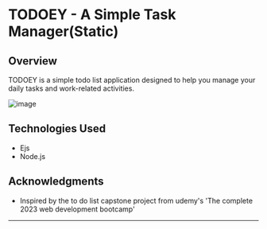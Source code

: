 # TODOEY - A Simple Task Manager(Static)

## Overview
TODOEY is a simple todo list application designed to help you manage your daily tasks and work-related activities. 


![image](https://github.com/user-attachments/assets/ed508d8e-9174-4253-a75a-31af3b3c1a94)

## Technologies Used
- Ejs
- Node.js

## Acknowledgments

- Inspired by the to do list capstone project from udemy's 'The complete 2023 web development bootcamp'
---

